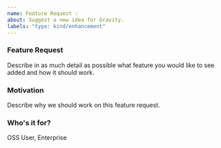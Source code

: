 ```yaml
---
name: Feature Request 💡
about: Suggest a new idea for Gravity.
labels: "type: kind/enhancement"
---
```

### Feature Request
Describe in as much detail as possible what feature you would like to see added and how it should work. 

### Motivation
Describe why we should work on this feature request.

### Who's it for?
OSS User, Enterprise
